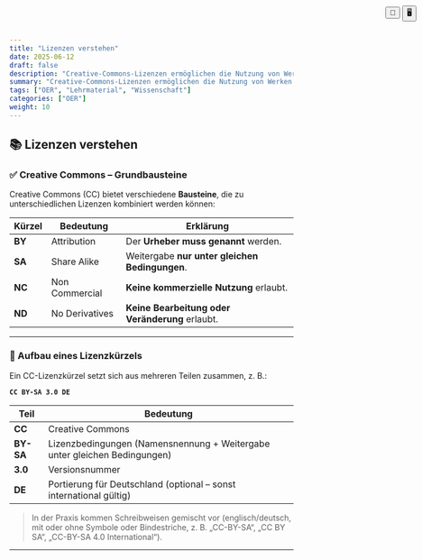 ```yaml
---
title: "Lizenzen verstehen"
date: 2025-06-12
draft: false
description: "Creative-Commons-Lizenzen ermöglichen die Nutzung von Werken unter klar definierten Bedingungen wie Namensnennung, nicht-kommerzieller Nutzung, Weitergabe unter gleichen Bedingungen und dem Verbot von Bearbeitungen. Die Lizenzangabe umfasst dabei den Lizenztyp, die Versionsnummer und optional eine Länderanpassung, wobei Darstellungsformen variieren können."
summary: "Creative-Commons-Lizenzen ermöglichen die Nutzung von Werken unter klar definierten Bedingungen wie Namensnennung, nicht-kommerzieller Nutzung, Weitergabe unter gleichen Bedingungen und dem Verbot von Bearbeitungen. Die Lizenzangabe umfasst dabei den Lizenztyp, die Versionsnummer und optional eine Länderanpassung, wobei Darstellungsformen variieren können."
tags: ["OER", "Lehrmaterial", "Wissenschaft"]
categories: ["OER"]
weight: 10
---
```


<!-- Druck- und Präsentationssteuerung -->
<script>
  function triggerPrint() {
    window.print(); // Export als PDF oder druckbare Ansicht
  }
</script>

<script>
document.addEventListener("DOMContentLoaded", function () {
  if (window.location.search.includes("print-pdf")) {
    // Warten, bis Reveal.js vollständig geladen ist
    Reveal.addEventListener("ready", function () {
      setTimeout(() => {
        window.print();
      }, 300);
    });
  }
});
</script>

<div class="top-toggle" style="position: fixed; top: 10px; right: 10px; z-index: 999;">
  <button onclick="triggerPrint()" title="Präsentation speichern">💾</button>
  <button onclick="location.href='/iWIP/praesentation/warum_oer'" title="Zur Präsentationsansicht">🖥️</button>
</div>

## 📚 Lizenzen verstehen

### ✅ Creative Commons – Grundbausteine

Creative Commons (CC) bietet verschiedene **Bausteine**, die zu unterschiedlichen Lizenzen kombiniert werden können:

| Kürzel | Bedeutung        | Erklärung |
|--------|------------------|-----------|
| **BY** | Attribution      | Der **Urheber muss genannt** werden. |
| **SA** | Share Alike      | Weitergabe **nur unter gleichen Bedingungen**. |
| **NC** | Non Commercial   | **Keine kommerzielle Nutzung** erlaubt. |
| **ND** | No Derivatives   | **Keine Bearbeitung oder Veränderung** erlaubt. |

---

### 🧩 Aufbau eines Lizenzkürzels

Ein CC-Lizenzkürzel setzt sich aus mehreren Teilen zusammen, z. B.:

**`CC BY-SA 3.0 DE`**

| Teil     | Bedeutung |
|----------|-----------|
| **CC**   | Creative Commons |
| **BY-SA** | Lizenzbedingungen (Namensnennung + Weitergabe unter gleichen Bedingungen) |
| **3.0**  | Versionsnummer |
| **DE**   | Portierung für Deutschland (optional – sonst international gültig) |

> In der Praxis kommen Schreibweisen gemischt vor (englisch/deutsch, mit oder ohne Symbole oder Bindestriche, z. B. „CC-BY-SA“, „CC BY SA“, „CC-BY-SA 4.0 International“).

---

